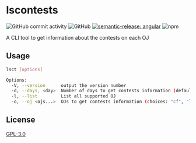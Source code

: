 # lscontests

![GitHub commit activity](https://img.shields.io/github/commit-activity/m/StableAgOH/lscontests)
![GitHub](https://img.shields.io/github/license/StableAgOH/lscontests)
[![semantic-release: angular](https://img.shields.io/badge/semantic--release-angular-e10079?logo=semantic-release)](https://github.com/semantic-release/semantic-release)
![npm](https://img.shields.io/npm/v/lscontests)

A CLI tool to get information about the contests on each OJ

## Usage

```bash
lsct [options]

Options:
  -V, --version      output the version number
  -d, --days, <day>  Number of days to get contests information (default: "3")
  -l, --list         List all supported OJ
  -o, --oj <ojs...>  OJs to get contests information (choices: "cf", "lg")
```

## License

[GPL-3.0](https://www.gnu.org/licenses/gpl-3.0.html)
